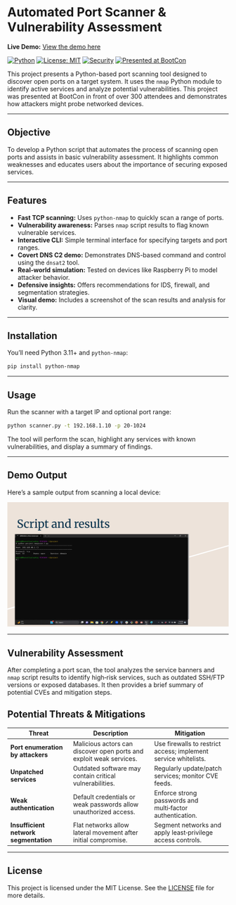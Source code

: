 # Automated Port Scanner & Vulnerability Assessment

**Live Demo:** [View the demo here](https://marcellusharris.github.io/automated-port-scanner/)

[![Python](https://img.shields.io/badge/Python-3.11-blue)](https://www.python.org/)
[![License: MIT](https://img.shields.io/badge/License-MIT-yellow.svg)](LICENSE)
[![Security](https://img.shields.io/badge/Security-DNS%20C2%20%7C%20Nmap%20Vuln%20Scan-green)](#)
[![Presented at BootCon](https://img.shields.io/badge/Presented-BootCon2024-purple)](#)

This project presents a Python-based port scanning tool designed to discover open ports on a target system. It uses the `nmap` Python module to identify active services and analyze potential vulnerabilities. This project was presented at BootCon in front of over 300 attendees and demonstrates how attackers might probe networked devices.

---

## Objective

To develop a Python script that automates the process of scanning open ports and assists in basic vulnerability assessment. It highlights common weaknesses and educates users about the importance of securing exposed services.

---

## Features

- **Fast TCP scanning:** Uses `python-nmap` to quickly scan a range of ports.
- **Vulnerability awareness:** Parses `nmap` script results to flag known vulnerable services.
- **Interactive CLI:** Simple terminal interface for specifying targets and port ranges.
- **Covert DNS C2 demo:** Demonstrates DNS-based command and control using the `dnsat2` tool.
- **Real‑world simulation:** Tested on devices like Raspberry Pi to model attacker behavior.
- **Defensive insights:** Offers recommendations for IDS, firewall, and segmentation strategies.
- **Visual demo:** Includes a screenshot of the scan results and analysis for clarity.

---

## Installation

You’ll need Python 3.11+ and `python-nmap`:

```bash
pip install python-nmap
```

---

## Usage

Run the scanner with a target IP and optional port range:

```bash
python scanner.py -t 192.168.1.10 -p 20-1024
```

The tool will perform the scan, highlight any services with known vulnerabilities, and display a summary of findings.

---

## Demo Output

Here’s a sample output from scanning a local device:

![Automated Port Scanner Output](screenshot.png)

---

## Vulnerability Assessment

After completing a port scan, the tool analyzes the service banners and `nmap` script results to identify high‑risk services, such as outdated SSH/FTP versions or exposed databases. It then provides a brief summary of potential CVEs and mitigation steps.

## Potential Threats & Mitigations

| Threat | Description | Mitigation |
|-------|-------------|-----------|
| **Port enumeration by attackers** | Malicious actors can discover open ports and exploit weak services. | Use firewalls to restrict access; implement service whitelists. |
| **Unpatched services** | Outdated software may contain critical vulnerabilities. | Regularly update/patch services; monitor CVE feeds. |
| **Weak authentication** | Default credentials or weak passwords allow unauthorized access. | Enforce strong passwords and multi‑factor authentication. |
| **Insufficient network segmentation** | Flat networks allow lateral movement after initial compromise. | Segment networks and apply least‑privilege access controls. |

---

## License

This project is licensed under the MIT License. See the [LICENSE](LICENSE) file for more details.
